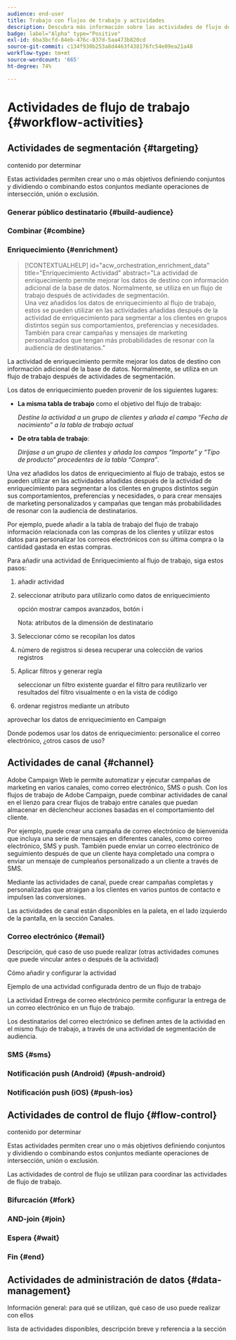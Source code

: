 ```yaml
---
audience: end-user
title: Trabajo con flujos de trabajo y actividades
description: Descubra más información sobre las actividades de flujo de trabajo
badge: label="Alpha" type="Positive"
exl-id: 6ba3bcfd-84eb-476c-837d-5aa473b820cd
source-git-commit: c134f930b253a8d4463f438176fc54e09ea21a48
workflow-type: tm+mt
source-wordcount: '665'
ht-degree: 74%

---
```



# Actividades de flujo de trabajo {#workflow-activities}

## Actividades de segmentación {#targeting}

contenido por determinar

<!--à reformuler-->Estas actividades permiten crear uno o más objetivos definiendo conjuntos y dividiendo o combinando estos conjuntos mediante operaciones de intersección, unión o exclusión.

### Generar público destinatario {#build-audience}

### Combinar {#combine}

### Enriquecimiento {#enrichment}

>[!CONTEXTUALHELP]
>id="acw_orchestration_enrichment_data"
>title="Enriquecimiento Actividad"
>abstract="La actividad de enriquecimiento permite mejorar los datos de destino con información adicional de la base de datos. Normalmente, se utiliza en un flujo de trabajo después de actividades de segmentación.<br/>Una vez añadidos los datos de enriquecimiento al flujo de trabajo, estos se pueden utilizar en las actividades añadidas después de la actividad de enriquecimiento para segmentar a los clientes en grupos distintos según sus comportamientos, preferencias y necesidades. También para crear campañas y mensajes de marketing personalizados que tengan más probabilidades de resonar con la audiencia de destinatarios."

La actividad de enriquecimiento permite mejorar los datos de destino con información adicional de la base de datos. Normalmente, se utiliza en un flujo de trabajo después de actividades de segmentación.

Los datos de enriquecimiento pueden provenir de los siguientes lugares:

* **La misma tabla de trabajo** como el objetivo del flujo de trabajo:

   *Destine la actividad a un grupo de clientes y añada el campo “Fecha de nacimiento” a la tabla de trabajo actual*

* **De otra tabla de trabajo**:

   *Diríjase a un grupo de clientes y añada los campos “Importe” y “Tipo de producto” procedentes de la tabla “Compra”*.

Una vez añadidos los datos de enriquecimiento al flujo de trabajo, estos se pueden utilizar en las actividades añadidas después de la actividad de enriquecimiento para segmentar a los clientes en grupos distintos según sus comportamientos, preferencias y necesidades, o para crear mensajes de marketing personalizados y campañas que tengan más probabilidades de resonar con la audiencia de destinatarios.

Por ejemplo, puede añadir a la tabla de trabajo del flujo de trabajo información relacionada con las compras de los clientes y utilizar estos datos para personalizar los correos electrónicos con su última compra o la cantidad gastada en estas compras.

Para añadir una actividad de Enriquecimiento al flujo de trabajo, siga estos pasos:

1. añadir actividad
1. seleccionar atributo para utilizarlo como datos de enriquecimiento

   opción mostrar campos avanzados,
botón i

   Nota: atributos de la dimensión de destinatario

1. Seleccionar cómo se recopilan los datos
1. número de registros si desea recuperar una colección de varios registros
1. Aplicar filtros y generar regla

   seleccionar un filtro existente
guardar el filtro para reutilizarlo
ver resultados del filtro visualmente o en la vista de código

1. ordenar registros mediante un atributo

aprovechar los datos de enriquecimiento en Campaign

Donde podemos usar los datos de enriquecimiento: personalice el correo electrónico, ¿otros casos de uso?


## Actividades de canal {#channel}

Adobe Campaign Web le permite automatizar y ejecutar campañas de marketing en varios canales, como correo electrónico, SMS o push. Con los flujos de trabajo de Adobe Campaign, puede combinar actividades de canal en el lienzo para crear flujos de trabajo entre canales que puedan almacenar en déclencheur acciones basadas en el comportamiento del cliente.

Por ejemplo, puede crear una campaña de correo electrónico de bienvenida que incluya una serie de mensajes en diferentes canales, como correo electrónico, SMS y push. También puede enviar un correo electrónico de seguimiento después de que un cliente haya completado una compra o enviar un mensaje de cumpleaños personalizado a un cliente a través de SMS.

Mediante las actividades de canal, puede crear campañas completas y personalizadas que atraigan a los clientes en varios puntos de contacto e impulsen las conversiones.

Las actividades de canal están disponibles en la paleta, en el lado izquierdo de la pantalla, en la sección Canales.

### Correo electrónico {#email}

Descripción, qué caso de uso puede realizar (otras actividades comunes que puede vincular antes o después de la actividad)

Cómo añadir y configurar la actividad

Ejemplo de una actividad configurada dentro de un flujo de trabajo


La actividad Entrega de correo electrónico permite configurar la entrega de un correo electrónico en un flujo de trabajo.

<!-- Scheduled emails available?

This can be a single send email and sent just once, or it can be a recurring email.
* Single send emails are standard emails, sent once.
* Recurring emails allow you to send the same email multiple times to different targets over a defined period. You can aggregate the deliveries per period in order to get reports that correspond to your needs.

When linked to a scheduler, you can define recurring emails.-->

Los destinatarios del correo electrónico se definen antes de la actividad en el mismo flujo de trabajo, a través de una actividad de segmentación de audiencia.

<!--The message preparation is triggered according to the workflow execution parameters. From the message dashboard, you can select whether to request or not a manual confirmation to send the message (required by default). You can start the workflow manually or place a scheduler activity in the workflow to automate execution.-->


### SMS {#sms}

### Notificación push (Android) {#push-android}

### Notificación push (iOS) {#push-ios}

## Actividades de control de flujo {#flow-control}

contenido por determinar

<!--à reformuler-->Estas actividades permiten crear uno o más objetivos definiendo conjuntos y dividiendo o combinando estos conjuntos mediante operaciones de intersección, unión o exclusión.

Las actividades de control de flujo se utilizan para coordinar las actividades de flujo de trabajo.

### Bifurcación {#fork}

### AND-join {#join}


### Espera {#wait}

### Fin {#end}

## Actividades de administración de datos {#data-management}

Información general: para qué se utilizan, 
qué caso de uso puede realizar con ellos

lista de actividades disponibles, descripción breve y referencia a la sección

